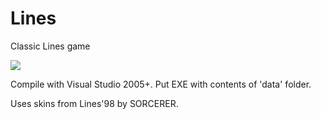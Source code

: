 # Lines
Classic Lines game

<img src='http://oi62.tinypic.com/2ps278m.jpg' />

Compile with Visual Studio 2005+.
Put EXE with contents of 'data' folder.

Uses skins from Lines'98 by SORCERER.
